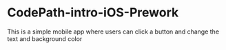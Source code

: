 # CodePath-intro-iOS-Prework
This is a simple mobile app where users can click a button and change the text and background color
